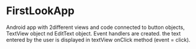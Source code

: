 # FirstLookApp
 Android app with 2different views and code connected to button objects, TextView object nd EditText object. Event handlers are created.
 the text entered by the user is displayed in textView onClick method (event = click).
